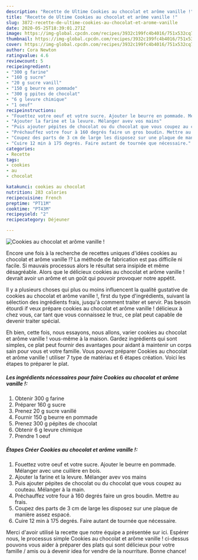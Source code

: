```yaml
---
description: "Recette de Ultime Cookies au chocolat et arôme vanille !"
title: "Recette de Ultime Cookies au chocolat et arôme vanille !"
slug: 3872-recette-de-ultime-cookies-au-chocolat-et-arome-vanille
date: 2020-05-25T18:39:01.271Z
image: https://img-global.cpcdn.com/recipes/3932c199fc4b4016/751x532cq70/cookies-au-chocolat-et-arome-vanille-photo-principale-de-la-recette.jpg
thumbnail: https://img-global.cpcdn.com/recipes/3932c199fc4b4016/751x532cq70/cookies-au-chocolat-et-arome-vanille-photo-principale-de-la-recette.jpg
cover: https://img-global.cpcdn.com/recipes/3932c199fc4b4016/751x532cq70/cookies-au-chocolat-et-arome-vanille-photo-principale-de-la-recette.jpg
author: Cora Newton
ratingvalue: 4.6
reviewcount: 5
recipeingredient:
- "300 g farine"
- "160 g sucre"
- "20 g sucre vanill"
- "150 g beurre en pommade"
- "300 g ppites de chocolat"
- "6 g levure chimique"
- "1 oeuf"
recipeinstructions:
- "Fouettez votre oeuf et votre sucre. Ajouter le beurre en pommade. Mélanger avec une cuillère en bois."
- "Ajouter la farine et la levure. Mélanger avev vos mains"
- "Puis ajouter pépites de chocolat ou du chocolat que vous coupez au couteau. Mélanger à la main."
- "Préchauffez votre four à 160 degrés faire un gros boudin. Mettre au frais."
- "Coupez des parts de 3 cm de large les disposez sur une plaque de manière assez espacé."
- "Cuire 12 min à 175 degrés. Faire autant de tournée que nécessaire."
categories:
- Recette
tags:
- cookies
- au
- chocolat

katakunci: cookies au chocolat 
nutrition: 283 calories
recipecuisine: French
preptime: "PT11M"
cooktime: "PT43M"
recipeyield: "2"
recipecategory: Déjeuner

---
```



![Cookies au chocolat et arôme vanille !](https://img-global.cpcdn.com/recipes/3932c199fc4b4016/751x532cq70/cookies-au-chocolat-et-arome-vanille-photo-principale-de-la-recette.jpg)

Encore une fois à la recherche de recettes uniques d'idées cookies au chocolat et arôme vanille !? La méthode de fabrication est pas difficile ni facile. Si mauvais processus alors le résultat sera insipide et même désagréable. Alors que le délicieux cookies au chocolat et arôme vanille ! devrait avoir un arôme et un goût qui pouvoir provoquer notre appétit.

Il y a plusieurs choses qui plus ou moins influencent la qualité gustative de cookies au chocolat et arôme vanille !, first du type d'ingrédients, suivant la sélection des ingrédients frais, jusqu'à comment traiter et servir. Pas besoin étourdi if veux prépare cookies au chocolat et arôme vanille ! délicieux à chez vous, car tant que vous connaissez le truc, ce plat peut capable de devenir traiter spécial.




Eh bien, cette fois, nous essayons, nous allons, varier cookies au chocolat et arôme vanille ! vous-même à la maison. Gardez ingrédients qui sont simples, ce plat peut fournir des avantages pour aidant à maintenir un corps sain pour vous et votre famille. Vous pouvez préparer Cookies au chocolat et arôme vanille ! utiliser 7 type de matériau et 6 étapes création. Voici les étapes to préparer le plat.

<!--inarticleads1-->

##### Les ingrédients nécessaires pour faire Cookies au chocolat et arôme vanille !:

1. Obtenir 300 g farine
1. Préparer 160 g sucre
1. Prenez 20 g sucre vanillé
1. Fournir 150 g beurre en pommade
1. Prenez 300 g pépites de chocolat
1. Obtenir 6 g levure chimique
1. Prendre 1 oeuf




<!--inarticleads2-->

##### Étapes Créer Cookies au chocolat et arôme vanille !:

1. Fouettez votre oeuf et votre sucre. Ajouter le beurre en pommade. Mélanger avec une cuillère en bois.
1. Ajouter la farine et la levure. Mélanger avev vos mains
1. Puis ajouter pépites de chocolat ou du chocolat que vous coupez au couteau. Mélanger à la main.
1. Préchauffez votre four à 160 degrés faire un gros boudin. Mettre au frais.
1. Coupez des parts de 3 cm de large les disposez sur une plaque de manière assez espacé.
1. Cuire 12 min à 175 degrés. Faire autant de tournée que nécessaire.





Merci d'avoir utilisé la recette que notre équipe a présentée sur ici. Espérer nous, le processus simple Cookies au chocolat et arôme vanille ! ci-dessus pouvons vous aider à préparer des plats qui sont délicieux pour votre famille / amis ou à devenir idea for vendre de la nourriture. Bonne chance!
